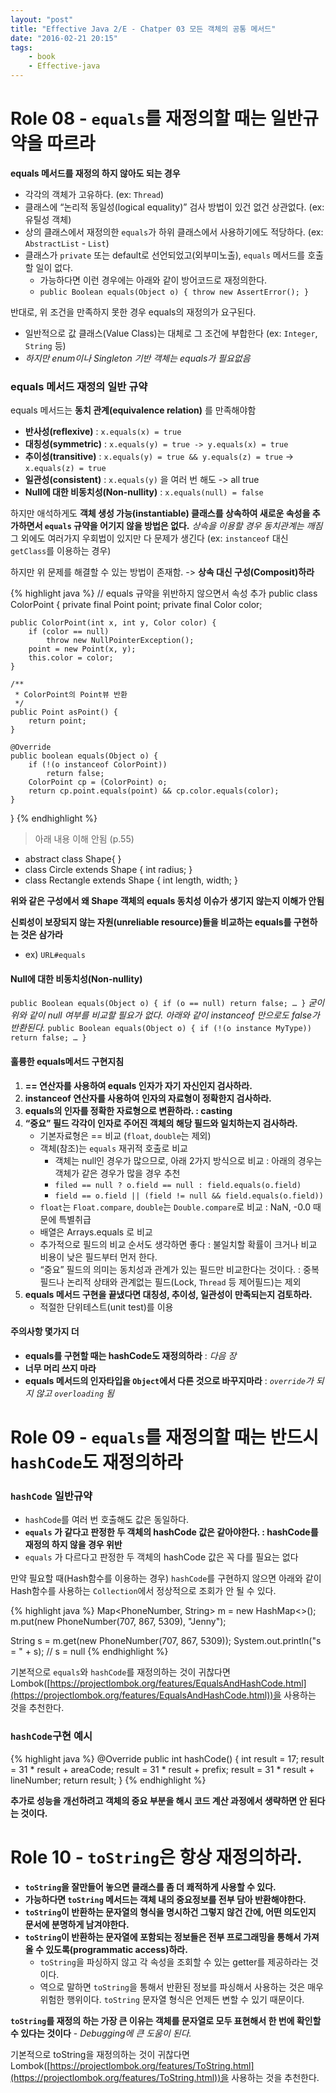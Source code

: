 ```yaml
---
layout: "post"
title: "Effective Java 2/E - Chatper 03 모든 객체의 공통 메서드"
date: "2016-02-21 20:15"
tags:
    - book
    - Effective-java
---
```


# Role 08 - `equals`를 재정의할 때는 일반규약을 따르라

**equals 메서드를 재정의 하지 않아도 되는 경우**

- 각각의 객체가 고유하다. (ex: `Thread`)
- 클래스에 “논리적 동일성(logical equality)” 검사 방법이 있건 없건 상관없다. (ex: 유틸성 객체)
- 상의 클래스에서 재정의한 `equals`가 하위 클래스에서 사용하기에도 적당하다. (ex: `AbstractList` - `List`)
- 클래스가 `private` 또는 default로 선언되었고(외부미노출), `equals` 메서드를 호출할 일이 없다.
    - 가능하다면 이런 경우에는 아래와 같이 방어코드로 재정의한다.
    - `public Boolean equals(Object o) { throw new AssertError(); }`

반대로, 위 조건을 만족하지 못한 경우 equals의 재정의가 요구된다.

- 일반적으로 값 클래스(Value Class)는 대체로 그 조건에 부합한다 (ex: `Integer`, `String` 등)
- *하지만 enum이나 Singleton 기반 객체는 equals가 필요없음*

### equals 메서드 재정의 일반 규약

equals 메서드는 **동치 관계(equivalence relation)** 를 만족해야함

- **반사성(reflexive)** : `x.equals(x) = true`
- **대칭성(symmetric)** : `x.equals(y) = true -> y.equals(x) = true`
- **추이성(transitive)** : `x.equals(y) = true && y.equals(z) = true` -> `x.equals(z) = true`
- **일관성(consistent)** : `x.equals(y)` 을 여러 번 해도 -> all true
- **Null에 대한 비동치성(Non-nullity)** : `x.equals(null) = false`

하지만 애석하게도 **객체 생성 가능(instantiable) 클래스를 상속하여 새로운 속성을 추가하면서 `equals` 규약을 어기지 않을 방법은 없다.** *상속을 이용할 경우 동치관계는 깨짐*
그 외에도 여러가지 우회법이 있지만 다 문제가 생긴다 (ex: `instanceof` 대신 `getClass`를 이용하는 경우)

하지만 위 문제를 해결할 수 있는 방법이 존재함. -> **상속 대신 구성(Composit)하라**

{% highlight java %}
// equals 규약을 위반하지 않으면서 속성 추가
public class ColorPoint {
    private final Point point;
    private final Color color;

    public ColorPoint(int x, int y, Color color) {
        if (color == null)
            throw new NullPointerException();
        point = new Point(x, y);
        this.color = color;
    }

    /**
     * ColorPoint의 Point뷰 반환
     */
    public Point asPoint() {
        return point;
    }

    @Override
    public boolean equals(Object o) {
        if (!(o instanceof ColorPoint))
            return false;
        ColorPoint cp = (ColorPoint) o;
        return cp.point.equals(point) && cp.color.equals(color);
    }
}
{% endhighlight %}

> 아래 내용 이해 안됨 (p.55)

- abstract class Shape{ }
- class Circle extends Shape { int radius; }
- class Rectangle extends Shape { int length, width; }

**위와 같은 구성에서 왜 Shape 객체의 equals 동치성 이슈가 생기지 않는지 이해가 안됨**

**신뢰성이 보장되지 않는 자원(unreliable resource)들을 비교하는 equals를 구현하는 것은 삼가라**

- ex) `URL#equals`

#### Null에 대한 비동치성(Non-nullity)

`public Boolean equals(Object o) { if (o == null) return false; … }`
*굳이 위와 같이 null 여부를 비교할 필요가 없다. 아래와 같이 instanceof 만으로도 false가 반환된다.*
`public Boolean equals(Object o) { if (!(o instance MyType)) return false; … }`

#### 훌륭한 equals메서드 구현지침

1. **== 연산자를 사용하여 equals 인자가 자기 자신인지 검사하라.**
2. **instanceof 연산자를 사용하여 인자의 자료형이 정확한지 검사하라.**
3. **equals의 인자를 정확한 자료형으로 변환하라. : casting**
4. **“중요” 필드 각각이 인자로 주어진 객체의 해당 필드와 일치하는지 검사하라.**
    - 기본자료형은 == 비교 (`float`, `double`는 제외)
    - 객체(참조)는 `equals` 재귀적 호출로 비교
        - 객체는 null인 경우가 많으므로, 아래 2가지 방식으로 비교 : 아래의 경우는 객체가 같은 경우가 많을 경우 추천
        - `filed == null ? o.field == null : field.equals(o.field)`
        - `field == o.field || (field != null && field.equals(o.field))`
    - `float`는 `Float.compare`, `double`는 `Double.compare`로 비교 : NaN, -0.0 때문에 특별취급
    - 배열은 Arrays.equals 로 비교
    - 추가적으로 필드의 비교 순서도 생각하면 좋다 : 불일치할 확률이 크거나 비교 비용이 낮은 필드부터 먼저 한다.
    - “중요” 필드의 의미는 동치성과 관계가 있는 필드만 비교한다는 것이다.  : 중복필드나 논리적 상태와 관계없는 필드(Lock, `Thread` 등 제어필드)는 제외
5. **equals 메서드 구현을 끝냈다면 대칭성, 추이성, 일관성이 만족되는지 검토하라.**
    - 적절한 단위테스트(unit test)를 이용

#### 주의사항 몇가지 더

- **equals를 구현할 때는 hashCode도 재정의하라** : *다음 장*
- **너무 머리 쓰지 마라**
- **equals 메서드의 인자타입을 `Object`에서 다른 것으로 바꾸지마라** : *`override`가 되지 않고 `overloading` 됨*

# Role 09 - `equals`를 재정의할 때는 반드시 `hashCode`도 재정의하라

### `hashCode` 일반규약

- `hashCode`를 여러 번 호출해도 값은 동일하다.
- **`equals` 가 같다고 판정한 두 객체의 hashCode 값은 같아야한다. : hashCode를 재정의 하지 않을 경우 위반**
- `equals` 가 다르다고 판정한 두 객체의 hashCode 값은 꼭 다를 필요는 없다

만약 필요할 때(Hash함수를 이용하는 경우) `hashCode`를 구현하지 않으면
아래와 같이 Hash함수를 사용하는 `Collection`에서 정상적으로 조회가 안 될 수 있다.

{% highlight java %}
Map<PhoneNumber, String> m = new HashMap<>();
m.put(new PhoneNumber(707, 867, 5309), "Jenny");

String s = m.get(new PhoneNumber(707, 867, 5309));
System.out.println("s = " + s);     // s = null
{% endhighlight %}

기본적으로 `equals`와 `hashCode`를 재정의하는 것이 귀찮다면 Lombok([https://projectlombok.org/features/EqualsAndHashCode.html](https://projectlombok.org/features/EqualsAndHashCode.html))을 사용하는 것을 추천한다.

### `hashCode`구현 예시

{% highlight java %}
@Override
public int hashCode() {
    int result = 17;
    result = 31 * result + areaCode;
    result = 31 * result + prefix;
    result = 31 * result + lineNumber;
    return result;
}
{% endhighlight %}

**추가로 성능을 개선하려고 객체의 중요 부분을 해시 코드 계산 과정에서 생략하면 안 된다는 것이다.**

# Role 10 - `toString`은 항상 재정의하라.

- **`toString`을 잘만들어 놓으면 클래스를 좀 더 쾌적하게 사용할 수 있다.**
- **가능하다면 `toString` 메서드는 객체 내의 중요정보를 전부 담아 반환해야한다.**
- **`toString`이 반환하는 문자열의 형식을 명시하건 그렇지 않건 간에, 어떤 의도인지 문서에 분명하게 남겨야한다.**
- **`toString`이 반환하는 문자열에 포함되는 정보들은 전부 프로그래밍을 통해서 가져올 수 있도록(programmatic access)하라.**
    - `toString`을 파싱하지 않고 각 속성을 조회할 수 있는 getter를 제공하라는 것이다.
    - 역으로 말하면 `toString`을 통해서 반환된 정보를 파싱해서 사용하는 것은 매우 위험한 행위이다. `toString` 문자열 형식은 언제든 변할 수 있기 때문이다.

**`toString`를 재정의 하는 가장 큰 이유는 객체를 문자열로 모두 표현해서 한 번에 확인할 수 있다는 것이다** - *Debugging에 큰 도움이 된다.*

기본적으로 toString을 재정의하는 것이 귀찮다면 Lombok([https://projectlombok.org/features/ToString.html](https://projectlombok.org/features/ToString.html))을 사용하는 것을 추천한다.
